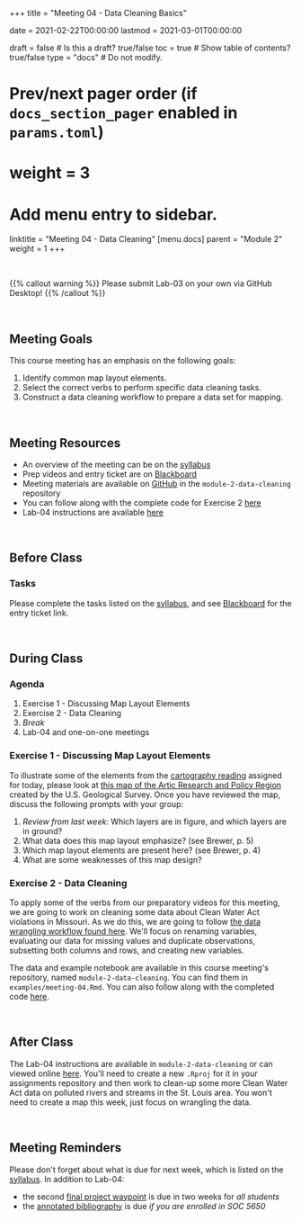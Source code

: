 +++
  title = "Meeting 04 - Data Cleaning Basics"
  
  date = 2021-02-22T00:00:00
  lastmod = 2021-03-01T00:00:00
  
  draft = false  # Is this a draft? true/false
  toc = true  # Show table of contents? true/false
  type = "docs"  # Do not modify.
  
  # Prev/next pager order (if `docs_section_pager` enabled in `params.toml`)
  # weight = 3
  
  # Add menu entry to sidebar.
  linktitle = "Meeting 04 - Data Cleaning"
  [menu.docs]
  parent = "Module 2"
  weight = 1
+++

<br> 

{{% callout warning %}}
Please submit Lab-03 on your own via GitHub Desktop!
{{% /callout %}}

<br>

## Meeting Goals
This course meeting has an emphasis on the following goals:

  1. Identify common map layout elements.
  2. Select the correct verbs to perform specific data cleaning tasks.
  3. Construct a data cleaning workflow to prepare a data set for mapping.

<br>

## Meeting Resources

  * An overview of the meeting can be on the [syllabus](https://slu-soc5650.github.io/syllabus/module-2-data-cleaning.html)
  * Prep videos and entry ticket are on [Blackboard](https://blackboard.slu.edu/)
  * Meeting materials are available on [GitHub](https://github.com/slu-soc5650/module-2-data-cleaning) in the `module-2-data-cleaning` repository
  * You can follow along with the complete code for Exercise 2 [here](https://slu-soc5650.github.io/module-2-data-cleaning/index.nb.html)
  * Lab-04 instructions are available [here](https://github.com/slu-soc5650/module-2-data-cleaning/blob/master/assignments/lab-04.pdf)

<br>

## Before Class
### Tasks
Please complete the tasks listed on the [syllabus](https://slu-soc5650.github.io/syllabus/module-2-data-cleaning.html), and see [Blackboard](https://blackboard.slu.edu) for the entry ticket link.

<br>

## During Class
### Agenda

  1. Exercise 1 - Discussing Map Layout Elements
  2. Exercise 2 - Data Cleaning
  3. *Break*
  4. Lab-04 and one-on-one meetings

### Exercise 1 - Discussing Map Layout Elements
To illustrate some of the elements from the [cartography reading](https://slu-soc5650.github.io/syllabus/module-2-data-cleaning.html) assigned for today, please look at [this map of the Artic Research and Policy Region](https://prd-wret.s3.us-west-2.amazonaws.com/assets/palladium/production/atoms/files/ArcticPoster.pdf) created by the U.S. Geological Survey. Once you have reviewed the map, discuss the following prompts with your group:

  1. *Review from last week:* Which layers are in figure, and which layers are in ground?
  2. What data does this map layout emphasize? (see Brewer, p. 5)
  3. Which map layout elements are present here? (see Brewer, p. 4)
  4. What are some weaknesses of this map design?
  
### Exercise 2 - Data Cleaning
To apply some of the verbs from our preparatory videos for this meeting, we are going to work on cleaning some data about Clean Water Act violations in Missouri. As we do this, we are going to follow [the data wrangling workflow found here](https://github.com/slu-soc5650/module-2-data-cleaning/blob/master/handouts/wranglingWorkflow.pdf). We'll focus on renaming variables, evaluating our data for missing values and duplicate observations, subsetting both columns and rows, and creating new variables. 

The data and example notebook are available in this course meeting's repository, named `module-2-data-cleaning`. You can find them in `examples/meeting-04.Rmd`. You can also follow along with the completed code [here](https://slu-soc5650.github.io/module-2-data-cleaning/index.nb.html).

<br>

## After Class
The Lab-04 instructions are available in `module-2-data-cleaning` or can viewed online [here](https://github.com/slu-soc5650/module-2-data-cleaning/blob/master/assignments/lab-04.pdf). You'll need to create a new `.Rproj` for it in your assignments repository and then work to clean-up some more Clean Water Act data on polluted rivers and streams in the St. Louis area. You won't need to create a map this week, just focus on wrangling the data.

<br>

## Meeting Reminders
Please don't forget about what is due for next week, which is listed on the [syllabus](https://slu-soc5650.github.io/syllabus/module-2-data-cleaning.html). In addition to Lab-04: 

  * the second [final project waypoint](https://slu-soc5650.github.io/final-project/index.html#waypoints) is due in two weeks for *all students*
  * the [annotated bibliography](https://slu-soc5650.github.io/final-project/annotated-bibliography.html) is due *if you are enrolled in SOC 5650*

